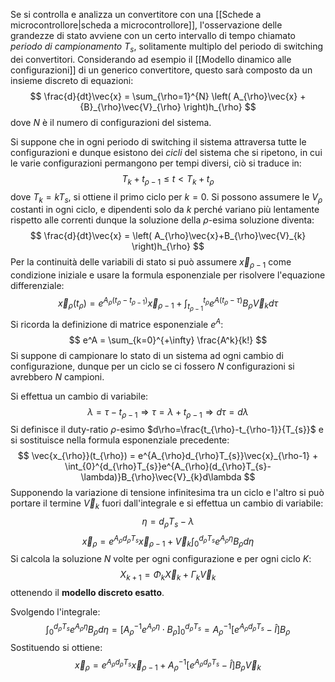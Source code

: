 Se si controlla e analizza un convertitore con una [[Schede a microcontrollore|scheda a microcontrollore]], l'osservazione delle grandezze di stato avviene con un certo intervallo di tempo chiamato *periodo di campionamento* $T_s$, solitamente multiplo del periodo di switching dei convertitori.
Considerando ad esempio il [[Modello dinamico alle configurazioni]] di un generico convertitore, questo sarà composto da un insieme discreto di equazioni:
$$
\frac{d}{dt}\vec{x} = \sum_{\rho=1}^{N} \left( A_{\rho}\vec{x} +{B}_{\rho}\vec{V}_{\rho} \right)h_{\rho}
$$
dove $N$ è il numero di configurazioni del sistema.

Si suppone che in ogni periodo di switching il sistema attraversa tutte le configurazioni e dunque esistono dei *cicli* del sistema che si ripetono, in cui le varie configurazioni permangono per tempi diversi, ciò si traduce in:
$$
T_{k}+t_{\rho-1} \leq t < T_{k} + t_{\rho}
$$
dove $T_{k}=kT_{s}$, si ottiene il primo ciclo per $k=0$.
Si possono assumere le $V_\rho$ costanti in ogni ciclo, e dipendenti solo da $k$ perché variano più lentamente rispetto alle correnti dunque la soluzione della $\rho\text{-esima}$ soluzione diventa:
$$
\frac{d}{dt}\vec{x} = \left( A_{\rho}\vec{x}+B_{\rho}\vec{V}_{k} \right)h_{\rho}
$$
Per la continuità delle variabili di stato si può assumere $\vec{x}_{\rho-1}$ come condizione iniziale e usare la formula esponenziale per risolvere l'equazione differenziale:
$$
\vec{x}_{\rho}(t_{\rho}) = e^{A_{\rho}(t_{\rho}-t_{\rho-1})} \vec{x}_{\rho-1} + \int_{t_{\rho-1}}^{t_{\rho}} e^{A(t_{\rho}-\tau)}B_{\rho}\vec{V}_{k}d\tau
$$
Si ricorda la definizione di matrice esponenziale $e^A$:
$$
e^A = \sum_{k=0}^{+\infty} \frac{A^k}{k!} 
$$
Si suppone di campionare lo stato di un sistema ad ogni cambio di configurazione, dunque per un ciclo se ci fossero $N$ configurazioni si avrebbero $N$ campioni.

Si effettua un cambio di variabile:
$$
\lambda = \tau-t_{\rho-1} \Rightarrow \tau=\lambda+t_{\rho-1}\Rightarrow d\tau=d\lambda
$$
Si definisce il duty-ratio $\rho$-esimo $d\rho=\frac{t_{\rho}-t_{\rho-1}}{T_{s}}$ e si sostituisce nella formula esponenziale precedente:
$$
\vec{x_{\rho}}(t_{\rho}) = e^{A_{\rho}d_{\rho}T_{s}}\vec{x}_{\rho-1} + \int_{0}^{d_{\rho}T_{s}}e^{A_{\rho}(d_{\rho}T_{s}-\lambda)}B_{\rho}\vec{V}_{k}d\lambda
$$
Supponendo la variazione di tensione infinitesima tra un ciclo e l'altro si può portare il termine $\vec{V}_{k}$ fuori dall'integrale e si effettua un cambio di variabile:
$$
\eta = d_{\rho}T_{s} -\lambda
$$
$$
\vec{x}_{\rho}=e^{A_{\rho}d_{\rho}T_{s}}\vec{x}_{\rho-1} + \vec{V}_{k}\int_{0}^{d_{\rho}T_{s}} e^{A_{\rho}\eta}B_{\rho}d\eta
$$
Si calcola la soluzione $N$ volte per ogni configurazione e per ogni ciclo $K$:
$$
X_{k+1} = \Phi_{k}\vec{X}_{k} + \Gamma_{k}\vec{V}_{k}
$$
ottenendo il **modello discreto esatto**.

Svolgendo l'integrale:
$$
\int_{0}^{d_{\rho}T_{s}}e^{A_{\rho}\eta}B_{\rho}d \eta = \left[A_{\rho}^{-1}e^{A_{\rho}\eta}\cdot B_{\rho}\right]_{0}^{d_{\rho}T_{s}} = 
A_{\rho}^{-1}\left[e^{A_{\rho}d_{\rho}T_{s}}-\hat{I}\right]B_{\rho}
$$
Sostituendo si ottiene:
$$
\vec{x}_{\rho}=e^{A_{\rho}d_{\rho}T_{s}}\vec{x}_{\rho-1} + A_{\rho}^{-1}\left[e^{A_{\rho}d_{\rho}T_{s}}-\hat{I}\right]B_{\rho} \vec{V}_{k}
$$
